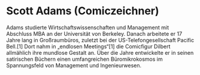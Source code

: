 # Scott Adams (Comiczeichner)

Adams studierte Wirtschaftswissenschaften und Management mit Abschluss MBA an der Universität von Berkeley. Danach arbeitete er 17 Jahre lang in Großraumbüros, zuletzt bei der US-Telefongesellschaft Pacific Bell.[1] Dort nahm in „endlosen Meetings“[1] die Comicfigur Dilbert allmählich ihre mundlose Gestalt an. Über die Jahre entwickelte er in seinen satirischen Büchern einen umfangreichen Büromikrokosmos im Spannungsfeld von Management und Ingenieurwesen.

